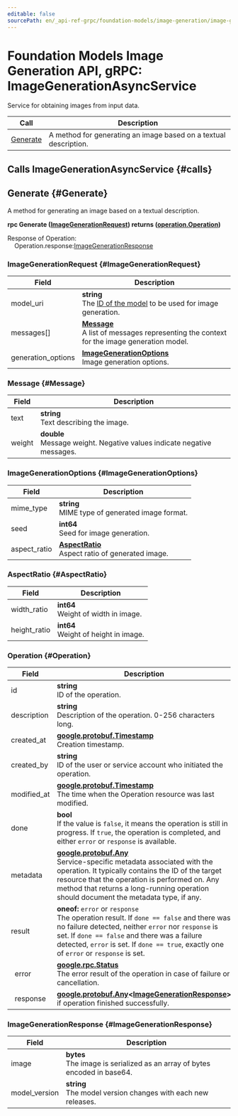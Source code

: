 ```yaml
---
editable: false
sourcePath: en/_api-ref-grpc/foundation-models/image-generation/image-generation/api-ref/grpc/image_generation_service.md
---
```


# Foundation Models Image Generation API, gRPC: ImageGenerationAsyncService

Service for obtaining images from input data.

| Call | Description |
| --- | --- |
| [Generate](#Generate) | A method for generating an image based on a textual description. |

## Calls ImageGenerationAsyncService {#calls}

## Generate {#Generate}

A method for generating an image based on a textual description.

**rpc Generate ([ImageGenerationRequest](#ImageGenerationRequest)) returns ([operation.Operation](#Operation))**

Response of Operation:<br>
	&nbsp;&nbsp;&nbsp;&nbsp;Operation.response:[ImageGenerationResponse](#ImageGenerationResponse)<br>

### ImageGenerationRequest {#ImageGenerationRequest}

Field | Description
--- | ---
model_uri | **string**<br>The [ID of the model](/docs/foundation-models/concepts/yandexart/models) to be used for image generation. 
messages[] | **[Message](#Message)**<br>A list of messages representing the context for the image generation model. 
generation_options | **[ImageGenerationOptions](#ImageGenerationOptions)**<br>Image generation options. 


### Message {#Message}

Field | Description
--- | ---
text | **string**<br>Text describing the image. 
weight | **double**<br>Message weight. Negative values indicate negative messages. 


### ImageGenerationOptions {#ImageGenerationOptions}

Field | Description
--- | ---
mime_type | **string**<br>MIME type of generated image format. 
seed | **int64**<br>Seed for image generation. 
aspect_ratio | **[AspectRatio](#AspectRatio)**<br>Aspect ratio of generated image. 


### AspectRatio {#AspectRatio}

Field | Description
--- | ---
width_ratio | **int64**<br>Weight of width in image. 
height_ratio | **int64**<br>Weight of height in image. 


### Operation {#Operation}

Field | Description
--- | ---
id | **string**<br>ID of the operation. 
description | **string**<br>Description of the operation. 0-256 characters long. 
created_at | **[google.protobuf.Timestamp](https://developers.google.com/protocol-buffers/docs/reference/google.protobuf#timestamp)**<br>Creation timestamp. 
created_by | **string**<br>ID of the user or service account who initiated the operation. 
modified_at | **[google.protobuf.Timestamp](https://developers.google.com/protocol-buffers/docs/reference/google.protobuf#timestamp)**<br>The time when the Operation resource was last modified. 
done | **bool**<br>If the value is `false`, it means the operation is still in progress. If `true`, the operation is completed, and either `error` or `response` is available. 
metadata | **[google.protobuf.Any](https://developers.google.com/protocol-buffers/docs/proto3#any)**<br>Service-specific metadata associated with the operation. It typically contains the ID of the target resource that the operation is performed on. Any method that returns a long-running operation should document the metadata type, if any. 
result | **oneof:** `error` or `response`<br>The operation result. If `done == false` and there was no failure detected, neither `error` nor `response` is set. If `done == false` and there was a failure detected, `error` is set. If `done == true`, exactly one of `error` or `response` is set.
&nbsp;&nbsp;error | **[google.rpc.Status](https://cloud.google.com/tasks/docs/reference/rpc/google.rpc#status)**<br>The error result of the operation in case of failure or cancellation. 
&nbsp;&nbsp;response | **[google.protobuf.Any](https://developers.google.com/protocol-buffers/docs/proto3#any)<[ImageGenerationResponse](#ImageGenerationResponse)>**<br>if operation finished successfully. 


### ImageGenerationResponse {#ImageGenerationResponse}

Field | Description
--- | ---
image | **bytes**<br>The image is serialized as an array of bytes encoded in base64. 
model_version | **string**<br>The model version changes with each new releases. 



